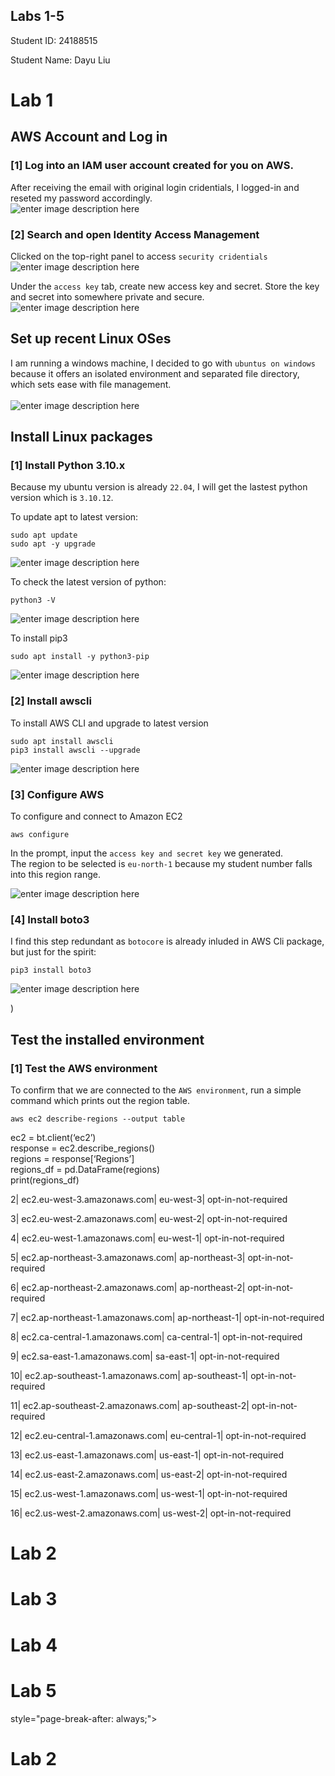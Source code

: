 <p></p><div></div><p></p>
  <h2>Labs 1-5</h2>
  <p>Student ID: 24188515</p>
  <p>Student Name: Dayu Liu</p>
<h1 id="lab-1">Lab 1</h1>
<h2 id="aws-account-and-log-in">AWS Account and Log in</h2>
<h3 id="log-into-an-iam-user-account-created-for-you-on-aws.">[1] Log into an IAM user account created for you on AWS.</h3>
<p>After receiving the email with original login cridentials, I logged-in and reseted my password accordingly.<br>
<img src="http://127.0.0.1/assets/lab1-1.png" alt="enter image description here"></p>
<h3 id="search-and-open-identity-access-management">[2] Search and open Identity Access Management</h3>
<p>Clicked on the top-right panel to access <code>security cridentials</code><br>
<img src="http://127.0.0.1/assets/lab1-2.png" alt="enter image description here"></p>
<p>Under the <code>access key</code> tab, create new access key and secret. Store the key and secret into somewhere private and secure.<br>
<img src="http://127.0.0.1/assets/lab1-3.png" alt="enter image description here"></p>
<h2 id="set-up-recent-linux-oses">Set up recent Linux OSes</h2>
<p>
</p><p>
I am running a windows machine, I decided to go with <code>ubuntus on windows</code> because it offers an isolated environment and separated file directory, which sets ease with file management.<br><br>
<img src="http://127.0.0.1/assets/lab1-4.png" alt="enter image description here"></p>
<h2 id="install-linux-packages">Install Linux packages</h2>
<h3 id="install-python-3.10.x">[1] Install Python 3.10.x</h3>
<p>Because my ubuntu version is already <code>22.04</code>, I will get the lastest python version which is <code>3.10.12</code>.</p>
<p>To update apt to latest version:</p>
<pre><code>sudo apt update
sudo apt -y upgrade
</code></pre>
<p><img src="http://127.0.0.1/assets/lab1-5.png" alt="enter image description here"></p>
<p>To check the latest version of python:</p>
<pre><code>python3 -V
</code></pre>
<p><img src="http://127.0.0.1/assets/lab1-6.png" alt="enter image description here"></p>
<p>To install pip3</p>
<pre><code>sudo apt install -y python3-pip
</code></pre>
<p><img src="http://127.0.0.1/assets/lab1-7.png" alt="enter image description here"></p>
<h3 id="install-awsclih3">[2] Install awscli</h3>
<p>To install AWS CLI and upgrade to latest version</p>
<pre><code>sudo apt install awscli
pip3 install awscli --upgrade
</code></pre>
<p><img src="http://127.0.0.1/assets/lab1-8.png" alt="enter image description here"></p>
<h3 id="configure-aws">[3] Configure AWS</h3>
To configure and connect to Amazon EC2
<pre><code>aws configure
</code></pre>
<p>In the prompt, input the <code>access key and secret key</code> we generated.<br>
The region to be selected is <code>eu-north-1</code> because my student number falls into this region range.</p>
<p><img src="http://127.0.0.1/assets/lab1-9.png" alt="enter image description here"></p>
<h3 id="install-boto3">[4] Install boto3</h3>
I find this step redundant as <code>botocore</code> is already inluded in AWS Cli package, but just for the spirit:
<pre><code>pip3 install boto3
</code></pre>
<p><img src="http://127.0.0.1/assets/lab1-10.png" alt="enter image description here"></p>)
<h2 id="test-the-installed-environment">Test the installed environment</h2>
<h3 id="test-the-aws-environment">[1] Test the AWS environment</h3>
To confirm that we are connected to the <code>AWS environment</code>, run a simple command which prints out the region table.
<pre><code>aws ec2 describe-regions --output table
</code></pre>
<p></p><p>ec2 = bt.client(‘ec2’)<br>
response = ec2.describe_regions()<br>
regions = response[‘Regions’]<br>
regions_df = pd.DataFrame(regions)<br>
print(regions_df)<br>
</p>
<p>2| ec2.eu-west-3.amazonaws.com| eu-west-3| opt-in-not-required</p>
<p>
</p><p>3| ec2.eu-west-2.amazonaws.com| eu-west-2| opt-in-not-required</p>
<p>
</p><p>4| ec2.eu-west-1.amazonaws.com| eu-west-1| opt-in-not-required</p>
<p>
</p><p>5| ec2.ap-northeast-3.amazonaws.com| ap-northeast-3| opt-in-not-required</p>
<p>
</p><p>6| ec2.ap-northeast-2.amazonaws.com| ap-northeast-2| opt-in-not-required</p>
<p>
</p><p>7| ec2.ap-northeast-1.amazonaws.com| ap-northeast-1| opt-in-not-required</p>
<p>
</p><p>8| ec2.ca-central-1.amazonaws.com| ca-central-1| opt-in-not-required</p>
<p>
</p><p>9| ec2.sa-east-1.amazonaws.com| sa-east-1| opt-in-not-required</p>
<p>
</p><p>10| ec2.ap-southeast-1.amazonaws.com| ap-southeast-1| opt-in-not-required</p>
<p>
</p><p>11| ec2.ap-southeast-2.amazonaws.com| ap-southeast-2| opt-in-not-required</p>
<p>
</p><p>12| ec2.eu-central-1.amazonaws.com| eu-central-1| opt-in-not-required</p>
<p>
</p><p>13| ec2.us-east-1.amazonaws.com| us-east-1| opt-in-not-required</p>
<p>
</p><p>14| ec2.us-east-2.amazonaws.com| us-east-2| opt-in-not-required</p>
<p>
</p><p>15| ec2.us-west-1.amazonaws.com| us-west-1| opt-in-not-required</p>
<p>
</p><p>16| ec2.us-west-2.amazonaws.com| us-west-2| opt-in-not-required</p>
<h1 id="lab-2">Lab 2</h1>
<div></div>
<h1 id="lab-3">Lab 3</h1>
<div></div>
<h1 id="lab-4">Lab 4</h1>
<div></div>
<h1 id="lab-5">Lab 5</h1> style="page-break-after: always;"&gt;
<h1 id="lab-2">Lab 2</h1>


